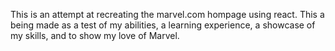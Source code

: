 This is an attempt at recreating the marvel.com hompage using react. This a being made as a test of my abilities, a learning experience, a showcase of my skills, and to show my love of Marvel.
